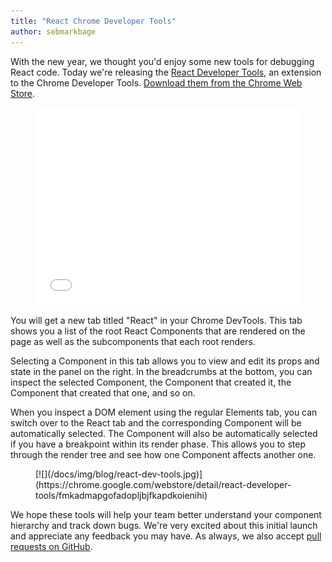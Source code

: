 ```yaml
---
title: "React Chrome Developer Tools"
author: sebmarkbage
---
```


With the new year, we thought you'd enjoy some new tools for debugging React code. Today we're releasing the [React Developer Tools](https://chrome.google.com/webstore/detail/react-developer-tools/fmkadmapgofadopljbjfkapdkoienihi), an extension to the Chrome Developer Tools. [Download them from the Chrome Web Store](https://chrome.google.com/webstore/detail/react-developer-tools/fmkadmapgofadopljbjfkapdkoienihi).

<figure><iframe width="100%" height="315" src="//www.youtube-nocookie.com/embed/Cey7BS6dE0M" frameborder="0" allowfullscreen></iframe></figure>

You will get a new tab titled "React" in your Chrome DevTools. This tab shows you a list of the root React Components that are rendered on the page as well as the subcomponents that each root renders.

Selecting a Component in this tab allows you to view and edit its props and state in the panel on the right. In the breadcrumbs at the bottom, you can inspect the selected Component, the Component that created it, the Component that created that one, and so on.

When you inspect a DOM element using the regular Elements tab, you can switch over to the React tab and the corresponding Component will be automatically selected. The Component will also be automatically selected if you have a breakpoint within its render phase. This allows you to step through the render tree and see how one Component affects another one.
<figure>[![](/docs/img/blog/react-dev-tools.jpg)](https://chrome.google.com/webstore/detail/react-developer-tools/fmkadmapgofadopljbjfkapdkoienihi)</figure>

We hope these tools will help your team better understand your component hierarchy and track down bugs. We're very excited about this initial launch and appreciate any feedback you may have. As always, we also accept [pull requests on GitHub](https://github.com/facebook/react-devtools).
